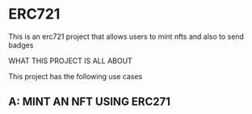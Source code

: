 # ERC721
This is an erc721 project that allows users to mint nfts and also to send badges

WHAT THIS PROJECT IS ALL ABOUT

This project has the following use cases

A: MINT AN NFT USING ERC271
---------------------------


